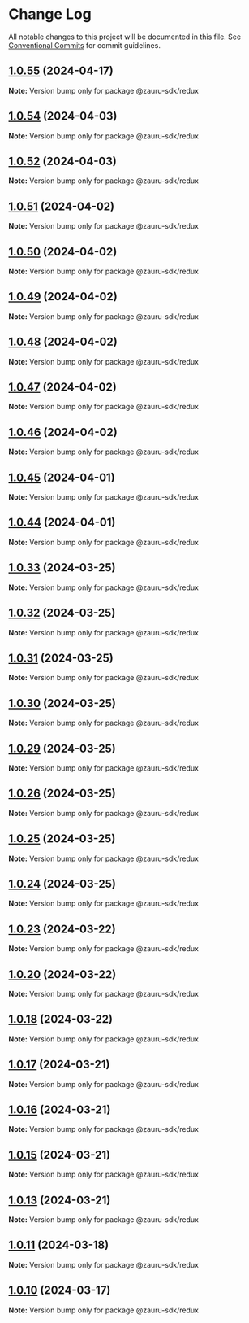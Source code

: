 # Change Log

All notable changes to this project will be documented in this file.
See [Conventional Commits](https://conventionalcommits.org) for commit guidelines.

## [1.0.55](https://github.com/intuitiva/zauru-typescript-sdk/compare/v1.0.54...v1.0.55) (2024-04-17)

**Note:** Version bump only for package @zauru-sdk/redux





## [1.0.54](https://github.com/intuitiva/zauru-typescript-sdk/compare/v1.0.53...v1.0.54) (2024-04-03)

**Note:** Version bump only for package @zauru-sdk/redux





## [1.0.52](https://github.com/intuitiva/zauru-typescript-sdk/compare/v1.0.51...v1.0.52) (2024-04-03)

**Note:** Version bump only for package @zauru-sdk/redux





## [1.0.51](https://github.com/intuitiva/zauru-typescript-sdk/compare/v1.0.50...v1.0.51) (2024-04-02)

**Note:** Version bump only for package @zauru-sdk/redux





## [1.0.50](https://github.com/intuitiva/zauru-typescript-sdk/compare/v1.0.49...v1.0.50) (2024-04-02)

**Note:** Version bump only for package @zauru-sdk/redux





## [1.0.49](https://github.com/intuitiva/zauru-typescript-sdk/compare/v1.0.48...v1.0.49) (2024-04-02)

**Note:** Version bump only for package @zauru-sdk/redux





## [1.0.48](https://github.com/intuitiva/zauru-typescript-sdk/compare/v1.0.47...v1.0.48) (2024-04-02)

**Note:** Version bump only for package @zauru-sdk/redux





## [1.0.47](https://github.com/intuitiva/zauru-typescript-sdk/compare/v1.0.46...v1.0.47) (2024-04-02)

**Note:** Version bump only for package @zauru-sdk/redux





## [1.0.46](https://github.com/intuitiva/zauru-typescript-sdk/compare/v1.0.45...v1.0.46) (2024-04-02)

**Note:** Version bump only for package @zauru-sdk/redux





## [1.0.45](https://github.com/intuitiva/zauru-typescript-sdk/compare/v1.0.44...v1.0.45) (2024-04-01)

**Note:** Version bump only for package @zauru-sdk/redux





## [1.0.44](https://github.com/intuitiva/zauru-typescript-sdk/compare/v1.0.43...v1.0.44) (2024-04-01)

**Note:** Version bump only for package @zauru-sdk/redux





## [1.0.33](https://github.com/intuitiva/zauru-typescript-sdk/compare/v1.0.32...v1.0.33) (2024-03-25)

**Note:** Version bump only for package @zauru-sdk/redux





## [1.0.32](https://github.com/intuitiva/zauru-typescript-sdk/compare/v1.0.31...v1.0.32) (2024-03-25)

**Note:** Version bump only for package @zauru-sdk/redux





## [1.0.31](https://github.com/intuitiva/zauru-typescript-sdk/compare/v1.0.30...v1.0.31) (2024-03-25)

**Note:** Version bump only for package @zauru-sdk/redux





## [1.0.30](https://github.com/intuitiva/zauru-typescript-sdk/compare/v1.0.29...v1.0.30) (2024-03-25)

**Note:** Version bump only for package @zauru-sdk/redux





## [1.0.29](https://github.com/intuitiva/zauru-typescript-sdk/compare/v1.0.28...v1.0.29) (2024-03-25)

**Note:** Version bump only for package @zauru-sdk/redux





## [1.0.26](https://github.com/intuitiva/zauru-typescript-sdk/compare/v1.0.25...v1.0.26) (2024-03-25)

**Note:** Version bump only for package @zauru-sdk/redux





## [1.0.25](https://github.com/intuitiva/zauru-typescript-sdk/compare/v1.0.24...v1.0.25) (2024-03-25)

**Note:** Version bump only for package @zauru-sdk/redux





## [1.0.24](https://github.com/intuitiva/zauru-typescript-sdk/compare/v1.0.23...v1.0.24) (2024-03-25)

**Note:** Version bump only for package @zauru-sdk/redux





## [1.0.23](https://github.com/intuitiva/zauru-typescript-sdk/compare/v1.0.22...v1.0.23) (2024-03-22)

**Note:** Version bump only for package @zauru-sdk/redux





## [1.0.20](https://github.com/intuitiva/zauru-typescript-sdk/compare/v1.0.19...v1.0.20) (2024-03-22)

**Note:** Version bump only for package @zauru-sdk/redux





## [1.0.18](https://github.com/intuitiva/zauru-typescript-sdk/compare/v1.0.17...v1.0.18) (2024-03-22)

**Note:** Version bump only for package @zauru-sdk/redux





## [1.0.17](https://github.com/intuitiva/zauru-typescript-sdk/compare/v1.0.16...v1.0.17) (2024-03-21)

**Note:** Version bump only for package @zauru-sdk/redux





## [1.0.16](https://github.com/intuitiva/zauru-typescript-sdk/compare/v1.0.15...v1.0.16) (2024-03-21)

**Note:** Version bump only for package @zauru-sdk/redux





## [1.0.15](https://github.com/intuitiva/zauru-typescript-sdk/compare/v1.0.14...v1.0.15) (2024-03-21)

**Note:** Version bump only for package @zauru-sdk/redux





## [1.0.13](https://github.com/intuitiva/zauru-typescript-sdk/compare/v1.0.12...v1.0.13) (2024-03-21)

**Note:** Version bump only for package @zauru-sdk/redux





## [1.0.11](https://github.com/intuitiva/zauru-typescript-sdk/compare/v1.0.10...v1.0.11) (2024-03-18)

**Note:** Version bump only for package @zauru-sdk/redux





## [1.0.10](https://github.com/intuitiva/zauru-typescript-sdk/compare/v1.0.9...v1.0.10) (2024-03-17)

**Note:** Version bump only for package @zauru-sdk/redux
